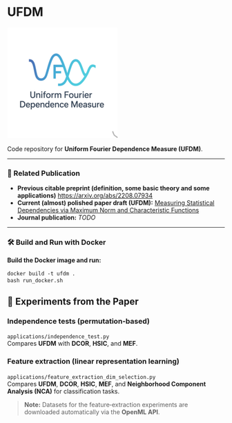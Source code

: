# UFDM
![UFDM](ufdm.png "UFDM")

Code repository for **Uniform Fourier Dependence Measure (UFDM)**.

---

### 📄 Related Publication

- **Previous citable preprint (definition, some basic theory and some applications)** https://arxiv.org/abs/2208.07934
- **Current (almost) polished paper draft (UFDM):** [Measuring Statistical Dependencies via Maximum Norm and Characteristic Functions](https://www.researchgate.net/publication/360919080_Measuring_Statistical_Dependencies_via_Maximum_Norm_and_Characteristic_Functions)  
- **Journal publication:** *TODO*

---



### 🛠 Build and Run with Docker

**Build the Docker image and run:**
```
docker build -t ufdm .
bash run_docker.sh
```

## 🔬 Experiments from the Paper

### Independence tests (permutation‑based)
`applications/independence_test.py`  
Compares **UFDM** with **DCOR**, **HSIC**, and **MEF**.

### Feature extraction (linear representation learning)
`applications/feature_extraction_dim_selection.py`  
Compares **UFDM**, **DCOR**, **HSIC**, **MEF**, and **Neighborhood Component Analysis (NCA)** for classification tasks.

> **Note:** Datasets for the feature‑extraction experiments are downloaded automatically via the **OpenML API**.

